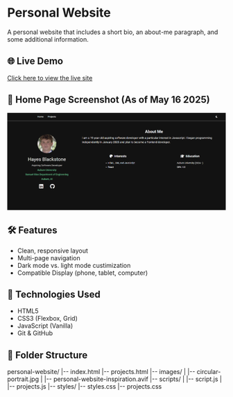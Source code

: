 # Personal Website

A personal website that includes a short bio, an about-me paragraph, and some additional information.

## 🌐 Live Demo

[Click here to view the live site](https://hgb0043.github.io/personal-website/code/code/index.html)

## 📸 Home Page Screenshot (As of May 16 2025)

![Screenshot](./images/personal-website-screenshot-5-16-2025.png)

## 🛠️ Features

- Clean, responsive layout
- Multi-page navigation
- Dark mode vs. light mode custimization
- Compatible Display (phone, tablet, computer)

## 🚀 Technologies Used

- HTML5
- CSS3 (Flexbox, Grid)
- JavaScript (Vanilla)
- Git & GitHub

## 📁 Folder Structure

personal-website/
|-- index.html
|-- projects.html
|-- images/
|   |-- circular-portrait.jpg
|   |-- personal-website-inspiration.avif
|-- scripts/
|   |-- script.js
|   |-- projects.js
|-- styles/
    |-- styles.css
    |-- projects.css


